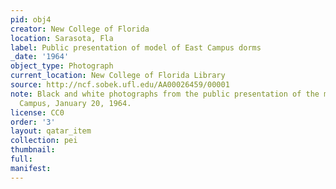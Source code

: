 ```yaml
---
pid: obj4
creator: New College of Florida
location: Sarasota, Fla
label: Public presentation of model of East Campus dorms
_date: '1964'
object_type: Photograph
current_location: New College of Florida Library
source: http://ncf.sobek.ufl.edu/AA00026459/00001
note: Black and white photographs from the public presentation of the model of east
  Campus, January 20, 1964.
license: CC0
order: '3'
layout: qatar_item
collection: pei
thumbnail: 
full: 
manifest: 
---
```

